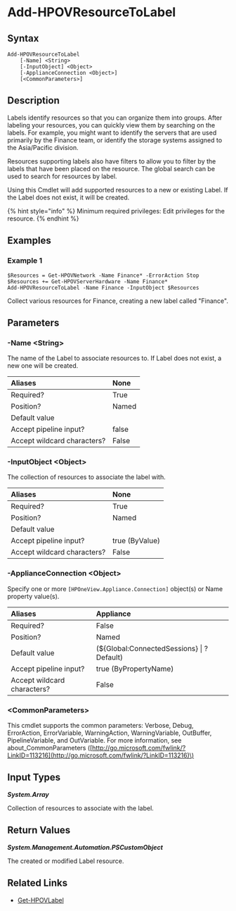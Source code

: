 ﻿---
description: Associate resource with new or existing Label.
---

# Add-HPOVResourceToLabel

## Syntax

```text
Add-HPOVResourceToLabel
    [-Name] <String>
    [-InputObject] <Object>
    [-ApplianceConnection <Object>]
    [<CommonParameters>]
```

## Description

Labels identify resources so that you can organize them into groups. After labeling your resources, you can quickly view them by searching on the labels.  For example, you might want to identify the servers that are used primarily by the Finance team, or identify the storage systems assigned to the Asia/Pacific division.

Resources supporting labels also have filters to allow you to filter by the labels that have been placed on the resource. The global search can be used to search for resources by label.

Using this Cmdlet will add supported resources to a new or existing Label.  If the Label does not exist, it will be created.

{% hint style="info" %}
Minimum required privileges: Edit privileges for the resource.
{% endhint %}

## Examples

###  Example 1 

```text
$Resources = Get-HPOVNetwork -Name Finance* -ErrorAction Stop
$Resources += Get-HPOVServerHardware -Name Finance*
Add-HPOVResourceToLabel -Name Finance -InputObject $Resources
```

Collect various resources for Finance, creating a new label called "Finance".

## Parameters

### -Name &lt;String&gt;

The name of the Label to associate resources to.  If Label does not exist, a new one will be created.

| Aliases | None |
| :--- | :--- |
| Required? | True |
| Position? | Named |
| Default value |  |
| Accept pipeline input? | false |
| Accept wildcard characters? | False |

### -InputObject &lt;Object&gt;

The collection of resources to associate the label with.

| Aliases | None |
| :--- | :--- |
| Required? | True |
| Position? | Named |
| Default value |  |
| Accept pipeline input? | true (ByValue) |
| Accept wildcard characters? | False |

### -ApplianceConnection &lt;Object&gt;

Specify one or more `[HPOneView.Appliance.Connection]` object(s) or Name property value(s).

| Aliases | Appliance |
| :--- | :--- |
| Required? | False |
| Position? | Named |
| Default value | (${Global:ConnectedSessions} &vert; ? Default) |
| Accept pipeline input? | true (ByPropertyName) |
| Accept wildcard characters? | False |

### &lt;CommonParameters&gt;

This cmdlet supports the common parameters: Verbose, Debug, ErrorAction, ErrorVariable, WarningAction, WarningVariable, OutBuffer, PipelineVariable, and OutVariable. For more information, see about\_CommonParameters \([http://go.microsoft.com/fwlink/?LinkID=113216](http://go.microsoft.com/fwlink/?LinkID=113216)\)

## Input Types

_**System.Array**_

Collection of resources to associate with the label.

## Return Values

_**System.Management.Automation.PSCustomObject**_

The created or modified Label resource.

## Related Links

* [Get-HPOVLabel](../appliance/get-hpovlabel.md)
